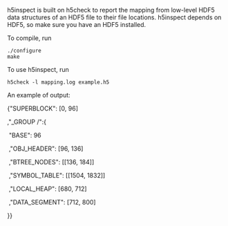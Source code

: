 h5inspect is built on h5check to report the mapping from low-level HDF5 data structures of an HDF5 file to their file locations. h5inspect depends on HDF5, so make sure you have an HDF5 installed.

To compile, run 

```shell
./configure
make
```

To use h5inspect, run 

```shell
h5check -l mapping.log example.h5
```

An example of output:

{"SUPERBLOCK": [0, 96]

,"_GROUP /":{

​        "BASE": 96

​        ,"OBJ_HEADER": [96, 136]

​        ,"BTREE_NODES": [[136, 184]]

​        ,"SYMBOL_TABLE": [[1504, 1832]]

​        ,"LOCAL_HEAP": [680, 712]

​        ,"DATA_SEGMENT": [712, 800]

}}